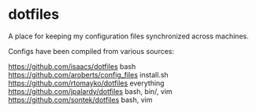 dotfiles
========

A place for keeping my configuration files synchronized across machines.

Configs have been compiled from various sources:

https://github.com/isaacs/dotfiles		bash
https://github.com/aroberts/config_files	install.sh
https://github.com/rtomayko/dotfiles		everything
https://github.com/jpalardy/dotfiles		bash, bin/, vim
https://github.com/sontek/dotfiles		bash, vim

